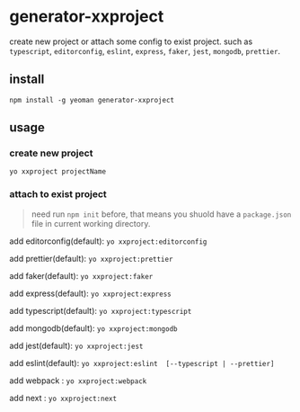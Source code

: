 # generator-xxproject
create new project or attach some config to exist project.
such as `typescript`, `editorconfig`, `eslint`, `express`, `faker`, `jest`, `mongodb`, `prettier`.

## install
`npm install -g yeoman generator-xxproject`

## usage
### create new project
`yo xxproject projectName`

### attach to exist project
> need run `npm init` before, that means you shuold have a `package.json` file in current working directory.

add editorconfig(default): `yo xxproject:editorconfig`

add prettier(default): `yo xxproject:prettier`

add faker(default): `yo xxproject:faker`

add express(default): `yo xxproject:express`

add typescript(default): `yo xxproject:typescript`

add mongodb(default): `yo xxproject:mongodb`

add jest(default): `yo xxproject:jest`

add eslint(default): `yo xxproject:eslint  [--typescript | --prettier]`

add webpack : `yo xxproject:webpack`

add next : `yo xxproject:next`
